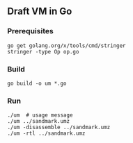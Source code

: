 ## Draft VM in Go

### Prerequisites

```shell
go get golang.org/x/tools/cmd/stringer
stringer -type Op op.go
```

### Build

```shell
go build -o um *.go
```

### Run

```shell
./um  # usage message
./um ../sandmark.umz
./um -disassemble ../sandmark.umz
./um -rtl ../sandmark.umz
```
